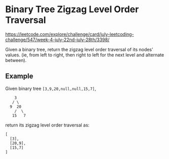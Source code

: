 # Binary Tree Zigzag Level Order Traversal

https://leetcode.com/explore/challenge/card/july-leetcoding-challenge/547/week-4-july-22nd-july-28th/3398/

Given a binary tree, return the zigzag level order traversal of its nodes'
values. (ie, from left to right, then right to left for the next level and
alternate between).

## Example

Given binary tree `[3,9,20,null,null,15,7]`,

```
    3
   / \
  9  20
    /  \
   15   7
```

return its zigzag level order traversal as:

```
[
  [3],
  [20,9],
  [15,7]
]
```
